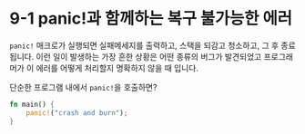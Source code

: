 # 9-1 panic!과 함께하는 복구 불가능한 에러

`panic!` 매크로가 실행되면 실패메세지를 출력하고, 스택을 되감고 청소하고, 그 후 종료됩니다. 이런 일이 발생하는 가장 흔한 상황은 어떤 종류의 버그가 발견되었고 프로그래머가 이 에러를 어떻게 처리할지 명확하지 않을 때 입니다.

단순한 프로그램 내에서 `panic!`을 호출하면?

```rust
fn main() {
    panic!("crash and burn");
}
```

